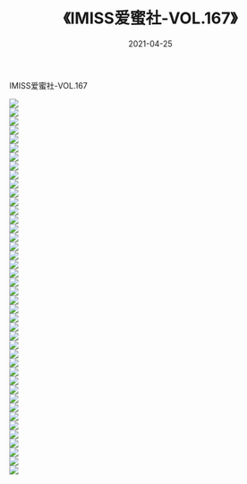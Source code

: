 ﻿---
layout: post
title:  《IMISS爱蜜社-VOL.167》
date:   2021-04-25
img: http://img.660000.xyz/Sharelink/网络美图/2021/IMISS爱蜜社-VOL.167/000.jpg
categories: [美女, 清纯, 唯美]
---

IMISS爱蜜社-VOL.167

  ![](http://img.660000.xyz/Sharelink/网络美图/2021/IMISS爱蜜社-VOL.167/001.jpg) <br> ![](http://img.660000.xyz/Sharelink/网络美图/2021/IMISS爱蜜社-VOL.167/002.jpg) <br> ![](http://img.660000.xyz/Sharelink/网络美图/2021/IMISS爱蜜社-VOL.167/003.jpg) <br> ![](http://img.660000.xyz/Sharelink/网络美图/2021/IMISS爱蜜社-VOL.167/004.jpg) <br> ![](http://img.660000.xyz/Sharelink/网络美图/2021/IMISS爱蜜社-VOL.167/005.jpg) <br> ![](http://img.660000.xyz/Sharelink/网络美图/2021/IMISS爱蜜社-VOL.167/006.jpg) <br> ![](http://img.660000.xyz/Sharelink/网络美图/2021/IMISS爱蜜社-VOL.167/007.jpg) <br> ![](http://img.660000.xyz/Sharelink/网络美图/2021/IMISS爱蜜社-VOL.167/008.jpg) <br> ![](http://img.660000.xyz/Sharelink/网络美图/2021/IMISS爱蜜社-VOL.167/009.jpg) <br> ![](http://img.660000.xyz/Sharelink/网络美图/2021/IMISS爱蜜社-VOL.167/010.jpg) <br> ![](http://img.660000.xyz/Sharelink/网络美图/2021/IMISS爱蜜社-VOL.167/011.jpg) <br> ![](http://img.660000.xyz/Sharelink/网络美图/2021/IMISS爱蜜社-VOL.167/012.jpg) <br> ![](http://img.660000.xyz/Sharelink/网络美图/2021/IMISS爱蜜社-VOL.167/013.jpg) <br> ![](http://img.660000.xyz/Sharelink/网络美图/2021/IMISS爱蜜社-VOL.167/014.jpg) <br> ![](http://img.660000.xyz/Sharelink/网络美图/2021/IMISS爱蜜社-VOL.167/015.jpg) <br> ![](http://img.660000.xyz/Sharelink/网络美图/2021/IMISS爱蜜社-VOL.167/016.jpg) <br> ![](http://img.660000.xyz/Sharelink/网络美图/2021/IMISS爱蜜社-VOL.167/017.jpg) <br> ![](http://img.660000.xyz/Sharelink/网络美图/2021/IMISS爱蜜社-VOL.167/018.jpg) <br> ![](http://img.660000.xyz/Sharelink/网络美图/2021/IMISS爱蜜社-VOL.167/019.jpg) <br> ![](http://img.660000.xyz/Sharelink/网络美图/2021/IMISS爱蜜社-VOL.167/020.jpg) <br> ![](http://img.660000.xyz/Sharelink/网络美图/2021/IMISS爱蜜社-VOL.167/021.jpg) <br> ![](http://img.660000.xyz/Sharelink/网络美图/2021/IMISS爱蜜社-VOL.167/022.jpg) <br> ![](http://img.660000.xyz/Sharelink/网络美图/2021/IMISS爱蜜社-VOL.167/023.jpg) <br> ![](http://img.660000.xyz/Sharelink/网络美图/2021/IMISS爱蜜社-VOL.167/024.jpg) <br> ![](http://img.660000.xyz/Sharelink/网络美图/2021/IMISS爱蜜社-VOL.167/025.jpg) <br> ![](http://img.660000.xyz/Sharelink/网络美图/2021/IMISS爱蜜社-VOL.167/026.jpg) <br> ![](http://img.660000.xyz/Sharelink/网络美图/2021/IMISS爱蜜社-VOL.167/027.jpg) <br> ![](http://img.660000.xyz/Sharelink/网络美图/2021/IMISS爱蜜社-VOL.167/028.jpg) <br> ![](http://img.660000.xyz/Sharelink/网络美图/2021/IMISS爱蜜社-VOL.167/029.jpg) <br> ![](http://img.660000.xyz/Sharelink/网络美图/2021/IMISS爱蜜社-VOL.167/030.jpg) <br> ![](http://img.660000.xyz/Sharelink/网络美图/2021/IMISS爱蜜社-VOL.167/031.jpg) <br> ![](http://img.660000.xyz/Sharelink/网络美图/2021/IMISS爱蜜社-VOL.167/032.jpg) <br> ![](http://img.660000.xyz/Sharelink/网络美图/2021/IMISS爱蜜社-VOL.167/033.jpg) <br> ![](http://img.660000.xyz/Sharelink/网络美图/2021/IMISS爱蜜社-VOL.167/034.jpg) <br> ![](http://img.660000.xyz/Sharelink/网络美图/2021/IMISS爱蜜社-VOL.167/035.jpg) <br> ![](http://img.660000.xyz/Sharelink/网络美图/2021/IMISS爱蜜社-VOL.167/036.jpg) <br> ![](http://img.660000.xyz/Sharelink/网络美图/2021/IMISS爱蜜社-VOL.167/037.jpg) <br> ![](http://img.660000.xyz/Sharelink/网络美图/2021/IMISS爱蜜社-VOL.167/038.jpg) <br> ![](http://img.660000.xyz/Sharelink/网络美图/2021/IMISS爱蜜社-VOL.167/039.jpg) <br> ![](http://img.660000.xyz/Sharelink/网络美图/2021/IMISS爱蜜社-VOL.167/040.jpg) <br> ![](http://img.660000.xyz/Sharelink/网络美图/2021/IMISS爱蜜社-VOL.167/041.jpg) <br> ![](http://img.660000.xyz/Sharelink/网络美图/2021/IMISS爱蜜社-VOL.167/042.jpg) <br>
